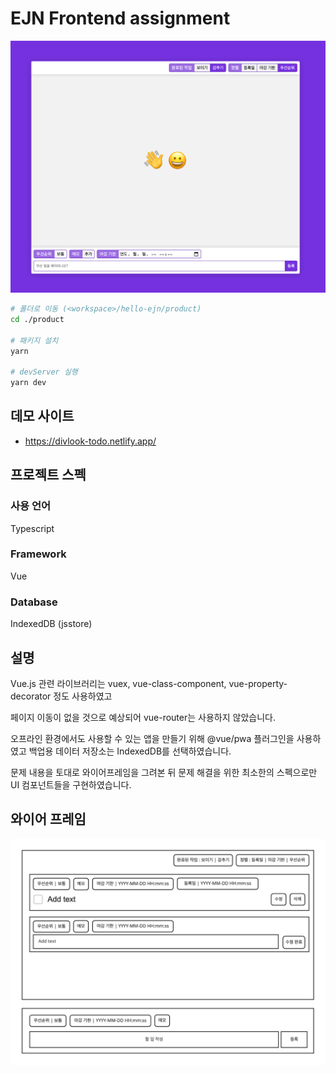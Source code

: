 # EJN Frontend assignment

![ 스크린샷 ](/etc/screenshot.png)

```bash
# 폴더로 이동 (<workspace>/hello-ejn/product)
cd ./product

# 패키지 설치
yarn

# devServer 실행
yarn dev
```

## 데모 사이트

- https://divlook-todo.netlify.app/

## 프로젝트 스펙

### 사용 언어

Typescript

### Framework

Vue

### Database

IndexedDB (jsstore)

## 설명

Vue.js 관련 라이브러리는 vuex, vue-class-component, vue-property-decorator 정도 사용하였고

페이지 이동이 없을 것으로 예상되어 vue-router는 사용하지 않았습니다.

오프라인 환경에서도 사용할 수 있는 앱을 만들기 위해 @vue/pwa 플러그인을 사용하였고 백업용 데이터 저장소는 IndexedDB를 선택하였습니다.

문제 내용을 토대로 와이어프레임을 그려본 뒤 문제 해결을 위한 최소한의 스펙으로만 UI 컴포넌트들을 구현하였습니다.

## 와이어 프레임

![ 와이어 프레임 ](/etc/wireframe.png)
